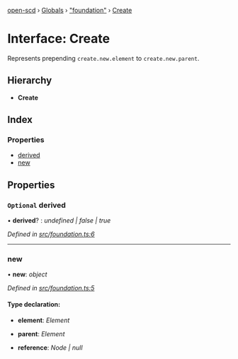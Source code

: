 [open-scd](../README.md) › [Globals](../globals.md) › ["foundation"](../modules/_foundation_.md) › [Create](_foundation_.create.md)

# Interface: Create

Represents prepending `create.new.element` to `create.new.parent`.

## Hierarchy

* **Create**

## Index

### Properties

* [derived](_foundation_.create.md#optional-derived)
* [new](_foundation_.create.md#new)

## Properties

### `Optional` derived

• **derived**? : *undefined | false | true*

*Defined in [src/foundation.ts:6](https://github.com/openscd/open-scd/blob/040b519/src/foundation.ts#L6)*

___

###  new

• **new**: *object*

*Defined in [src/foundation.ts:5](https://github.com/openscd/open-scd/blob/040b519/src/foundation.ts#L5)*

#### Type declaration:

* **element**: *Element*

* **parent**: *Element*

* **reference**: *Node | null*
